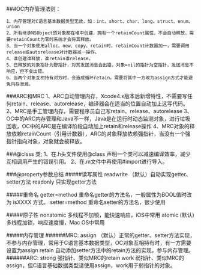 ###OC内存管理法则：

    1、内存管理对C语言基本数据类型无效，如：int、short、char、long、struct、enum、union
    2、所有继承NSObject的对象都在堆中创建，拥有一个retainCount属性，不会自动释放，需要retainCount为零时系统才会将其释放。
    3、当一个对象使用alloc、new、copy、retain时，retainCount计数器加一，需要调用release或autorelease对计数器减一操作。
    4、谁创建谁释放，谁retain谁release。
    5、已释放的对象指针为野指针，对其发送消息会出错，对象=nil的指针为空指针，发送消息不响应，但不会出错。
    6、当两个对象互相持有对方时，会造成循环retain，需要将其中一方改为assign方式才能避免内存泄漏。

###ARC和MRC
    1、ARC自动管理内存，Xcode4.x版本后新增特性，不需要写任何retain、release、autorelease，编译器会在适当的位置自动加上这写代码。
    2、MRC是手工管理内存，需要程序员自己写retain、release、autorelease
    3、OC中的ARC内存管理和Java不一样，Java是在运行时动态监测对象，进行垃圾回收，OC中的ARC是在编译阶段自动加上retain和release操作
    4、MRC对象的释放依赖retainCount（引用计数器），ARC的对象释放依赖强指针，当没有一个强指针指向对象，对象就会被释放。

###@clsss 类;
    1、在.h头文件使用@class 声明一个类可以减速编译效率，减少互相调用产生的错误引用。
    2、在.m文件中再使用#import进行导入。

###@property参数总结
#####读写属性
    readwrite （默认）自动实现getter、setter方法
    readonly   只实现getter方法

#####重命名
    getter=method 重命名getter的方法名，一般属性为BOOL值时改为 isXXXX 方式。
    setter=method 重命名setter的方法名，很少使用

#####原子性
    nonatomic 多线程不加锁，能快速响应，iOS中常用
    atomic (默认) 多线程加锁，响应速度慢，Mac OS中常用

#####内存管理
######MRC:
    assign （默认）正常的getter、setter方法实现，不参与内存管理，常用于C语言基本数据类型，OC对象互相持有时，有一方需要设置为assign
    retain  自动添加setter方法中的retain方法的实现，参与内存管理。
######ARC:
    strong 强指针、类似MRC的retain
    work   弱指针、类似MRC的assign，但C语言基础数据类型请使用assign，work用于弱指针的对象。
